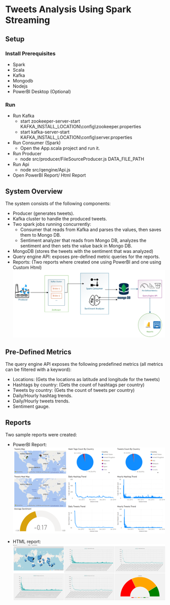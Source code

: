 # Tweets Analysis Using Spark Streaming

## Setup

### Install Prerequisites

- Spark
- Scala
- Kafka
- Mongodb
- Nodejs
- PowerBI Desktop (Optional)

### Run

- Run Kafka
  - start zookeeper-server-start KAFKA_INSTALL_LOCATION\config\zookeeper.properties
  - start kafka-server-start KAFKA_INSTALL_LOCATION\config\server.properties
- Run Consumer (Spark)
  - Open the App.scala project and run it.
- Run Producer
  - node src/producer/FileSourceProducer.js DATA_FILE_PATH
- Run Api
  - node src/qengine/Api.js
- Open PowerBI Report/ Html Report

## System Overview

The system consists of the following components:

- Producer (generates tweets).
- Kafka cluster to handle the produced tweets.
- Two spark jobs running concurrently:
  - Consumer that reads from Kafka and parses the values, then saves them to Mongo DB.
  - Sentiment analyzer that reads from Mongo DB, analyzes the sentiment and then sets the value back in Mongo DB.
- MongoDB (stores the tweets with the sentiment that was analyzed)
- Query engine API: exposes pre-defined metric queries for the reports.
- Reports: (Two reports where created one using PowerBI and one using Custom Html)
  ![System Overview](./resources/system.png "a title")

## Pre-Defined Metrics

The query engine API exposes the following predefined metrics (all metrics can be filtered with a keyword):

- Locations: (Gets the locations as latitude and longitude for the tweets)
- Hashtags by country: (Gets the count of hashtags per country)
- Tweets by country: (Gets the count of tweets per country)
- Daily/Hourly hashtag trends.
- Daily/Hourly tweets trends.
- Sentiment gauge.

## Reports

Two sample reports were created:

- PowerBI Report:
  ![PowerBI Report](./resources/powerbi_report.png)

- HTML report:
  ![HTML report](./resources/html_report.png)
